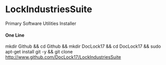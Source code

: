 # LockIndustriesSuite
Primary Software Utilities Installer

#### One Line
mkdir Github && cd Github && mkdir DocLock17 && cd DocLock17 && sudo apt-get install git -y && git clone http://www.github.com/DocLock17/LockIndustriesSuite

